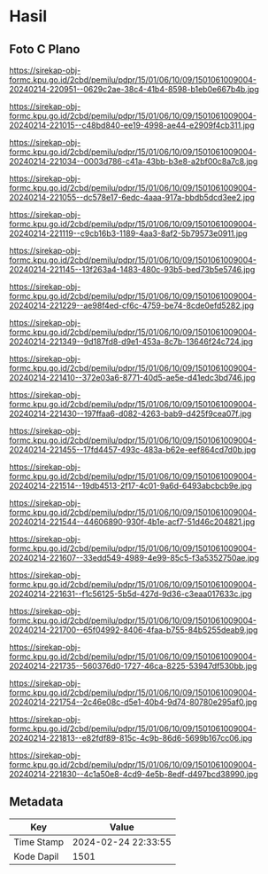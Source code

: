 # Hasil

## Foto C Plano

https://sirekap-obj-formc.kpu.go.id/2cbd/pemilu/pdpr/15/01/06/10/09/1501061009004-20240214-220951--0629c2ae-38c4-41b4-8598-b1eb0e667b4b.jpg

https://sirekap-obj-formc.kpu.go.id/2cbd/pemilu/pdpr/15/01/06/10/09/1501061009004-20240214-221015--c48bd840-ee19-4998-ae44-e2909f4cb311.jpg

https://sirekap-obj-formc.kpu.go.id/2cbd/pemilu/pdpr/15/01/06/10/09/1501061009004-20240214-221034--0003d786-c41a-43bb-b3e8-a2bf00c8a7c8.jpg

https://sirekap-obj-formc.kpu.go.id/2cbd/pemilu/pdpr/15/01/06/10/09/1501061009004-20240214-221055--dc578e17-6edc-4aaa-917a-bbdb5dcd3ee2.jpg

https://sirekap-obj-formc.kpu.go.id/2cbd/pemilu/pdpr/15/01/06/10/09/1501061009004-20240214-221119--c9cb16b3-1189-4aa3-8af2-5b79573e0911.jpg

https://sirekap-obj-formc.kpu.go.id/2cbd/pemilu/pdpr/15/01/06/10/09/1501061009004-20240214-221145--13f263a4-1483-480c-93b5-bed73b5e5746.jpg

https://sirekap-obj-formc.kpu.go.id/2cbd/pemilu/pdpr/15/01/06/10/09/1501061009004-20240214-221229--ae98f4ed-cf6c-4759-be74-8cde0efd5282.jpg

https://sirekap-obj-formc.kpu.go.id/2cbd/pemilu/pdpr/15/01/06/10/09/1501061009004-20240214-221349--9d187fd8-d9e1-453a-8c7b-13646f24c724.jpg

https://sirekap-obj-formc.kpu.go.id/2cbd/pemilu/pdpr/15/01/06/10/09/1501061009004-20240214-221410--372e03a6-8771-40d5-ae5e-d41edc3bd746.jpg

https://sirekap-obj-formc.kpu.go.id/2cbd/pemilu/pdpr/15/01/06/10/09/1501061009004-20240214-221430--197ffaa6-d082-4263-bab9-d425f9cea07f.jpg

https://sirekap-obj-formc.kpu.go.id/2cbd/pemilu/pdpr/15/01/06/10/09/1501061009004-20240214-221455--17fd4457-493c-483a-b62e-eef864cd7d0b.jpg

https://sirekap-obj-formc.kpu.go.id/2cbd/pemilu/pdpr/15/01/06/10/09/1501061009004-20240214-221514--19db4513-2f17-4c01-9a6d-6493abcbcb9e.jpg

https://sirekap-obj-formc.kpu.go.id/2cbd/pemilu/pdpr/15/01/06/10/09/1501061009004-20240214-221544--44606890-930f-4b1e-acf7-51d46c204821.jpg

https://sirekap-obj-formc.kpu.go.id/2cbd/pemilu/pdpr/15/01/06/10/09/1501061009004-20240214-221607--33edd549-4989-4e99-85c5-f3a5352750ae.jpg

https://sirekap-obj-formc.kpu.go.id/2cbd/pemilu/pdpr/15/01/06/10/09/1501061009004-20240214-221631--f1c56125-5b5d-427d-9d36-c3eaa017633c.jpg

https://sirekap-obj-formc.kpu.go.id/2cbd/pemilu/pdpr/15/01/06/10/09/1501061009004-20240214-221700--65f04992-8406-4faa-b755-84b5255deab9.jpg

https://sirekap-obj-formc.kpu.go.id/2cbd/pemilu/pdpr/15/01/06/10/09/1501061009004-20240214-221735--560376d0-1727-46ca-8225-53947df530bb.jpg

https://sirekap-obj-formc.kpu.go.id/2cbd/pemilu/pdpr/15/01/06/10/09/1501061009004-20240214-221754--2c46e08c-d5e1-40b4-9d74-80780e295af0.jpg

https://sirekap-obj-formc.kpu.go.id/2cbd/pemilu/pdpr/15/01/06/10/09/1501061009004-20240214-221813--e82fdf89-815c-4c9b-86d6-5699b167cc06.jpg

https://sirekap-obj-formc.kpu.go.id/2cbd/pemilu/pdpr/15/01/06/10/09/1501061009004-20240214-221830--4c1a50e8-4cd9-4e5b-8edf-d497bcd38990.jpg


## Metadata

| Key        | Value               |
| ---------- | ------------------- |
| Time Stamp | 2024-02-24 22:33:55 |
| Kode Dapil | 1501                |



